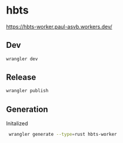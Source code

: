 # hbts

https://hbts-worker.paul-asvb.workers.dev/

## Dev
```bash 
wrangler dev
```


## Release
```bash 
wrangler publish
```

## Generation
Initalized
```bash
 wrangler generate --type=rust hbts-worker
 ```